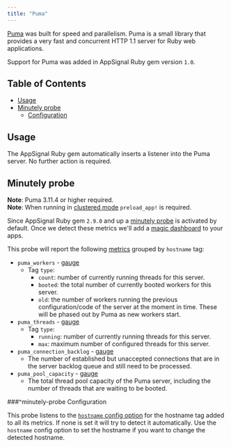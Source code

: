 ```yaml
---
title: "Puma"
---
```


[Puma](http://puma.io/) was built for speed and parallelism. Puma is a small library that provides a very fast and concurrent HTTP 1.1 server for Ruby web applications.

Support for Puma was added in AppSignal Ruby gem version `1.0`.

## Table of Contents

- [Usage](#usage)
- [Minutely probe](#minutely-probe)
  - [Configuration](#minutely-probe-configuration)

## Usage

The AppSignal Ruby gem automatically inserts a listener into the Puma server. No further action is required.

## Minutely probe

**Note**: Puma 3.11.4 or higher required.  
**Note**: When running in [clustered mode](https://github.com/puma/puma/#clustered-mode) `preload_app!` is required.

Since AppSignal Ruby gem `2.9.0` and up a [minutely probe](/ruby/instrumentation/minutely-probes.html) is activated by default. Once we detect these metrics we'll add a [magic dashboard](https://blog.appsignal.com/2019/03/27/magic-dashboards.html) to your apps.

This probe will report the following [metrics](/metrics/custom.html) grouped by `hostname` tag:

- `puma_workers` - [gauge](/metrics/custom.html#gauge)
  - Tag `type`:
      - `count`: number of currently running threads for this server.
      - `booted`: the total number of currently booted workers for this server.
      - `old`: the number of workers running the previous configuration/code of the server at the moment in time. These will be phased out by Puma as new workers start.
- `puma_threads` - [gauge](/metrics/custom.html#gauge)
  - Tag `type`:
      - `running`: number of currently running threads for this server.
      - `max`: maximum number of configured threads for this server.
- `puma_connection_backlog` - [gauge](/metrics/custom.html#gauge)
  - The number of established but unaccepted connections that are in the server backlog queue and still need to be processed.
- `puma_pool_capacity` - [gauge](/metrics/custom.html#gauge)
  - The total thread pool capacity of the Puma server, including the number of threads that are waiting to be booted.

###^minutely-probe Configuration

This probe listens to the [`hostname` config option](/ruby/configuration/options.html#option-hostname) for the hostname tag added to all its metrics. If none is set it will try to detect it automatically. Use the `hostname` config option to set the hostname if you want to change the detected hostname.
